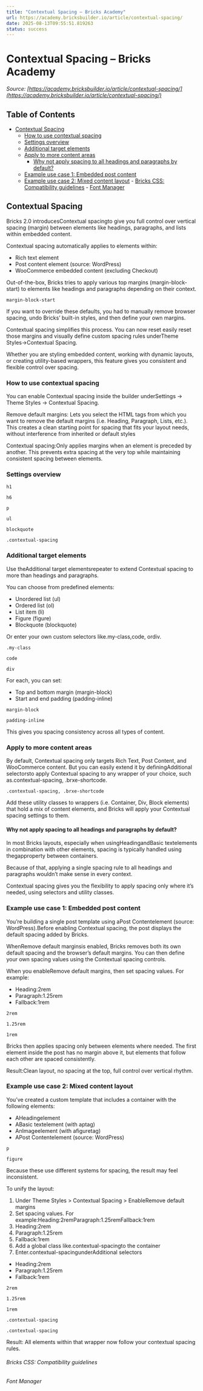 ```yaml
---
title: "Contextual Spacing – Bricks Academy"
url: https://academy.bricksbuilder.io/article/contextual-spacing/
date: 2025-08-13T09:55:51.819263
status: success
---
```


# Contextual Spacing – Bricks Academy

*Source: [https://academy.bricksbuilder.io/article/contextual-spacing/](https://academy.bricksbuilder.io/article/contextual-spacing/)*

## Table of Contents

- [Contextual Spacing](#contextual-spacing)
  - [How to use contextual spacing](#how-to-use-contextual-spacing)
  - [Settings overview](#settings-overview)
  - [Additional target elements](#additional-target-elements)
  - [Apply to more content areas](#apply-to-more-content-areas)
    - [Why not apply spacing to all headings and paragraphs by default?](#why-not-apply-spacing-to-all-headings-and-paragraphs-by-default)
  - [Example use case 1: Embedded post content](#example-use-case-1-embedded-post-content)
  - [Example use case 2: Mixed content layout](#example-use-case-2-mixed-content-layout)
        - [Bricks CSS: Compatibility guidelines](#bricks-css-compatibility-guidelines)
        - [Font Manager](#font-manager)

## Contextual Spacing

Bricks 2.0 introducesContextual spacingto give you full control over vertical spacing (margin) between elements like headings, paragraphs, and lists within embedded content.

Contextual spacing automatically applies to elements within:

- Rich text element
- Post content element (source: WordPress)
- WooCommerce embedded content (excluding Checkout)

Out-of-the-box, Bricks tries to apply various top margins (margin-block-start) to elements like headings and paragraphs depending on their context.

`margin-block-start`

If you want to override these defaults, you had to manually remove browser spacing, undo Bricks’ built-in styles, and then define your own margins.

Contextual spacing simplifies this process. You can now reset easily reset those margins and visually define custom spacing rules underTheme Styles→Contextual Spacing.

Whether you are styling embedded content, working with dynamic layouts, or creating utility-based wrappers, this feature gives you consistent and flexible control over spacing.

### How to use contextual spacing

You can enable Contextual spacing inside the builder underSettings → Theme Styles → Contextual Spacing.

Remove default margins: Lets you select the HTML tags from which you want to remove the default margins (i.e. Heading, Paragraph, Lists, etc.). This creates a clean starting point for spacing that fits your layout needs, without interference from inherited or default styles

Contextual spacing:Only applies margins when an element is preceded by another. This prevents extra spacing at the very top while maintaining consistent spacing between elements.

### Settings overview

`h1`

`h6`

`p`

`ul`

`blockquote`

`.contextual-spacing`

### Additional target elements

Use theAdditional target elementsrepeater to extend Contextual spacing to more than headings and paragraphs.

You can choose from predefined elements:

- Unordered list (ul)
- Ordered list (ol)
- List item (li)
- Figure (figure)
- Blockquote (blockquote)

Or enter your own custom selectors like.my-class,code, ordiv.

`.my-class`

`code`

`div`

For each, you can set:

- Top and bottom margin (margin-block)
- Start and end padding (padding-inline)

`margin-block`

`padding-inline`

This gives you spacing consistency across all types of content.

### Apply to more content areas

By default, Contextual spacing only targets Rich Text, Post Content, and WooCommerce content. But you can easily extend it by definingAdditional selectorsto apply Contextual spacing to any wrapper of your choice, such as.contextual-spacing, .brxe-shortcode.

`.contextual-spacing, .brxe-shortcode`

Add these utility classes to wrappers (i.e. Container, Div, Block elements) that hold a mix of content elements, and Bricks will apply your Contextual spacing settings to them.

#### Why not apply spacing to all headings and paragraphs by default?

In most Bricks layouts, especially when usingHeadingandBasic textelements in combination with other elements, spacing is typically handled using thegapproperty between containers.

Because of that, applying a single spacing rule to all headings and paragraphs wouldn’t make sense in every context.

Contextual spacing gives you the flexibility to apply spacing only where it’s needed, using selectors and utility classes.

### Example use case 1: Embedded post content

You’re building a single post template using aPost Contentelement (source: WordPress).Before enabling Contextual spacing, the post displays the default spacing added by Bricks.

WhenRemove default marginsis enabled, Bricks removes both its own default spacing and the browser’s default margins. You can then define your own spacing values using the Contextual spacing controls.

When you enableRemove default margins, then set spacing values. For example:

- Heading:2rem
- Paragraph:1.25rem
- Fallback:1rem

`2rem`

`1.25rem`

`1rem`

Bricks then applies spacing only between elements where needed. The first element inside the post has no margin above it, but elements that follow each other are spaced consistently.

Result:Clean layout, no spacing at the top, full control over vertical rhythm.

### Example use case 2: Mixed content layout

You’ve created a custom template that includes a container with the following elements:

- AHeadingelement
- ABasic textelement (with aptag)
- AnImageelement (with afiguretag)
- APost Contentelement (source: WordPress)

`p`

`figure`

Because these use different systems for spacing, the result may feel inconsistent.

To unify the layout:

1. Under Theme Styles > Contextual Spacing > EnableRemove default margins
2. Set spacing values. For example:Heading:2remParagraph:1.25remFallback:1rem
3. Heading:2rem
4. Paragraph:1.25rem
5. Fallback:1rem
6. Add a global class like.contextual-spacingto the container
7. Enter.contextual-spacingunderAdditional selectors

- Heading:2rem
- Paragraph:1.25rem
- Fallback:1rem

`2rem`

`1.25rem`

`1rem`

`.contextual-spacing`

`.contextual-spacing`

Result: All elements within that wrapper now follow your contextual spacing rules.

###### Bricks CSS: Compatibility guidelines

###### Font Manager

